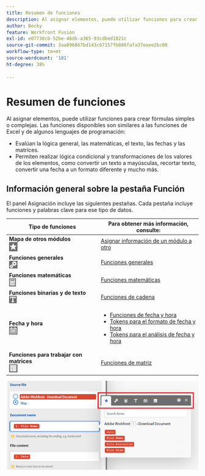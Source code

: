 ```yaml
---
title: Resumen de funciones
description: Al asignar elementos, puede utilizar funciones para crear fórmulas simples o complejas.
author: Becky
feature: Workfront Fusion
exl-id: e07730cb-52be-46db-a365-93cdbed1021c
source-git-commit: 3aa896867bd143c67157fb886fafa37eaee2bc00
workflow-type: tm+mt
source-wordcount: '181'
ht-degree: 38%

---
```


# Resumen de funciones

Al asignar elementos, puede utilizar funciones para crear fórmulas simples o complejas. Las funciones disponibles son similares a las funciones de Excel y de algunos lenguajes de programación:

* Evalúan la lógica general, las matemáticas, el texto, las fechas y las matrices.
* Permiten realizar lógica condicional y transformaciones de los valores de los elementos, como convertir un texto a mayúsculas, recortar texto, convertir una fecha a un formato diferente y mucho más.

## Información general sobre la pestaña Función

El panel Asignación incluye las siguientes pestañas. Cada pestaña incluye funciones y palabras clave para ese tipo de datos.

| Tipo de funciones | Para obtener más información, consulte: |
|---|---|
| **Mapa de otros módulos**<br>![&#x200B; Mapa de otros módulos](assets/toolbar-icon-functions-you-map-from-other-modules.png) | [Asignar información de un módulo a otro](/help/workfront-fusion/create-scenarios/map-data/map-data-from-one-to-another.md) |
| **Funciones generales**<br>![&#x200B; Funciones generales](assets/toolbar-icon-general-function.png) | [Funciones generales](/help/workfront-fusion/references/mapping-panel/functions/general-functions.md) |
| **Funciones matemáticas**<br>![&#x200B; Funciones matemáticas](assets/toolbar-icon-math-functions.png) | [Funciones matemáticas](/help/workfront-fusion/references/mapping-panel/functions/math-functions.md) |
| **Funciones binarias y de texto**<br>![&#x200B; Funciones de cadena](assets/toolbar-icon-text&binary-functions.png) | [Funciones de cadena](/help/workfront-fusion/references/mapping-panel/functions/string-functions.md) |
| **Fecha y hora** <br> ![Funciones de fecha y hora](assets/toolbar-icon-date&time-functions.png) | <ul><li>[Funciones de fecha y hora](/help/workfront-fusion/references/mapping-panel/functions/date-and-time-functions.md)</li><li>[Tokens para el formato de fecha y hora](/help/workfront-fusion/references/mapping-panel/functions/tokens-for-date-and-time-formatting.md)</li><li> [Tokens para el análisis de fecha y hora](/help/workfront-fusion/references/mapping-panel/functions/tokens-for-date-and-time-parsing.md)</li></ul> |
| **Funciones para trabajar con matrices**<br> ![Funciones de matriz](assets/toolbar-icon-functions-for-arrays.png) | [Funciones de matriz](/help/workfront-fusion/references/mapping-panel/functions/array-functions.md) |

![Barra de herramientas de funciones](assets/functions-toolbar-350x189.png)
